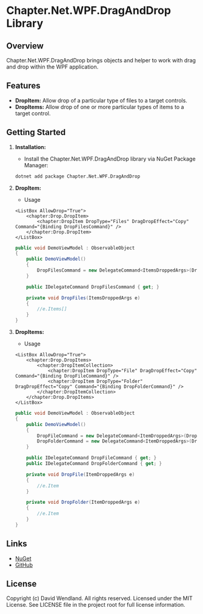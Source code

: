 # Chapter.Net.WPF.DragAndDrop Library

## Overview
Chapter.Net.WPF.DragAndDrop brings objects and helper to work with drag and drop within the WPF application.

## Features
- **DropItem:** Allow drop of a particular type of files to a target controls.
- **DropItems:** Allow drop of one or more particular types of items to a target control.

## Getting Started

1. **Installation:**
    - Install the Chapter.Net.WPF.DragAndDrop library via NuGet Package Manager:
    ```bash
    dotnet add package Chapter.Net.WPF.DragAndDrop
    ```

2. **DropItem:**
    - Usage
    ```xaml
    <ListBox AllowDrop="True">
        <chapter:Drop.DropItem>
            <chapter:DropItem DropType="Files" DragDropEffect="Copy" Command="{Binding DropFilesCommand}" />
        </chapter:Drop.DropItem>
    </ListBox>
    ```
    ```csharp
    public void DemoViewModel : ObservableObject
    {
        public DemoViewModel()
        {
            DropFilesCommand = new DelegateCommand<ItemsDroppedArgs>(DropFiles);
        }

        public IDelegateCommand DropFilesCommand { get; }

        private void DropFiles(ItemsDroppedArgs e)
        {
            //e.Items[]
        }
    }
    ```

3. **DropItems:**
    - Usage
    ```xaml
    <ListBox AllowDrop="True">
        <chapter:Drop.DropItems>
            <chapter:DropItemCollection>
                <chapter:DropItem DropType="File" DragDropEffect="Copy" Command="{Binding DropFileCommand}" />
                <chapter:DropItem DropType="Folder" DragDropEffect="Copy" Command="{Binding DropFolderCommand}" />
            </chapter:DropItemCollection>
        </chapter:Drop.DropItems>
    </ListBox>
    ```
    ```csharp
    public void DemoViewModel : ObservableObject
    {
        public DemoViewModel()
        {
            DropFileCommand = new DelegateCommand<ItemDroppedArgs>(DropFile);
            DropFolderCommand = new DelegateCommand<ItemDroppedArgs>(DropFolder);
        }

        public IDelegateCommand DropFileCommand { get; }
        public IDelegateCommand DropFolderCommand { get; }

        private void DropFile(ItemDroppedArgs e)
        {
            //e.Item
        }

        private void DropFolder(ItemDroppedArgs e)
        {
            //e.Item
        }
    }
    ```

## Links
* [NuGet](https://www.nuget.org/packages/Chapter.Net.WPF.DragAndDrop)
* [GitHub](https://github.com/dwndland/Chapter.Net.WPF.DragAndDrop)

## License
Copyright (c) David Wendland. All rights reserved.
Licensed under the MIT License. See LICENSE file in the project root for full license information.
